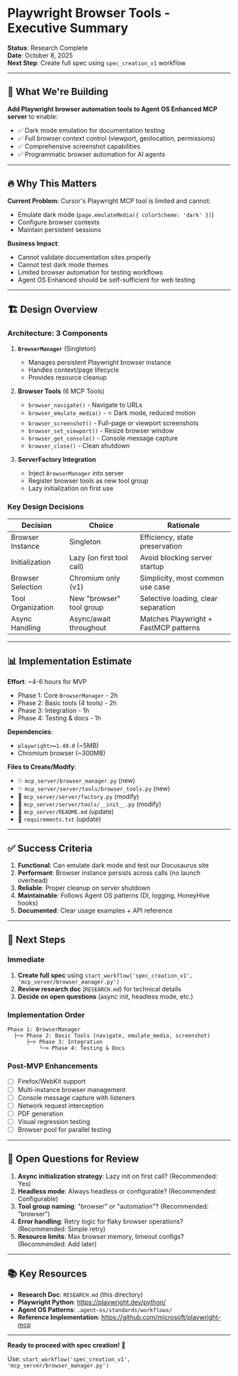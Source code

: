 # Playwright Browser Tools - Executive Summary

**Status**: Research Complete  
**Date**: October 8, 2025  
**Next Step**: Create full spec using `spec_creation_v1` workflow

---

## 🎯 What We're Building

**Add Playwright browser automation tools to Agent OS Enhanced MCP server** to enable:
- ✅ Dark mode emulation for documentation testing
- ✅ Full browser context control (viewport, geolocation, permissions)
- ✅ Comprehensive screenshot capabilities
- ✅ Programmatic browser automation for AI agents

---

## 🔥 Why This Matters

**Current Problem**: Cursor's Playwright MCP tool is limited and cannot:
- Emulate dark mode (`page.emulateMedia({ colorScheme: 'dark' })`)
- Configure browser contexts
- Maintain persistent sessions

**Business Impact**:
- Cannot validate documentation sites properly
- Cannot test dark mode themes
- Limited browser automation for testing workflows
- Agent OS Enhanced should be self-sufficient for web testing

---

## 🏗️ Design Overview

### Architecture: 3 Components

1. **`BrowserManager`** (Singleton)
   - Manages persistent Playwright browser instance
   - Handles context/page lifecycle
   - Provides resource cleanup

2. **Browser Tools** (6 MCP Tools)
   - `browser_navigate()` - Navigate to URLs
   - `browser_emulate_media()` - ⭐ Dark mode, reduced motion
   - `browser_screenshot()` - Full-page or viewport screenshots
   - `browser_set_viewport()` - Resize browser window
   - `browser_get_console()` - Console message capture
   - `browser_close()` - Clean shutdown

3. **ServerFactory Integration**
   - Inject `BrowserManager` into server
   - Register browser tools as new tool group
   - Lazy initialization on first use

### Key Design Decisions

| Decision | Choice | Rationale |
|----------|--------|-----------|
| Browser Instance | Singleton | Efficiency, state preservation |
| Initialization | Lazy (on first tool call) | Avoid blocking server startup |
| Browser Selection | Chromium only (v1) | Simplicity, most common use case |
| Tool Organization | New "browser" tool group | Selective loading, clear separation |
| Async Handling | Async/await throughout | Matches Playwright + FastMCP patterns |

---

## 📊 Implementation Estimate

**Effort**: ~4-6 hours for MVP
- Phase 1: Core `BrowserManager` - 2h
- Phase 2: Basic tools (4 tools) - 2h
- Phase 3: Integration - 1h
- Phase 4: Testing & docs - 1h

**Dependencies**:
- `playwright>=1.40.0` (~5MB)
- Chromium browser (~300MB)

**Files to Create/Modify**:
- ✨ `mcp_server/browser_manager.py` (new)
- ✨ `mcp_server/server/tools/browser_tools.py` (new)
- 🔧 `mcp_server/server/factory.py` (modify)
- 🔧 `mcp_server/server/tools/__init__.py` (modify)
- 📝 `mcp_server/README.md` (update)
- 📝 `requirements.txt` (update)

---

## ✅ Success Criteria

1. **Functional**: Can emulate dark mode and test our Docusaurus site
2. **Performant**: Browser instance persists across calls (no launch overhead)
3. **Reliable**: Proper cleanup on server shutdown
4. **Maintainable**: Follows Agent OS patterns (DI, logging, HoneyHive hooks)
5. **Documented**: Clear usage examples + API reference

---

## 🚦 Next Steps

### Immediate
1. **Create full spec** using `start_workflow('spec_creation_v1', 'mcp_server/browser_manager.py')`
2. **Review research doc** (`RESEARCH.md`) for technical details
3. **Decide on open questions** (async init, headless mode, etc.)

### Implementation Order
```
Phase 1: BrowserManager
  ├─> Phase 2: Basic Tools (navigate, emulate_media, screenshot)
      ├─> Phase 3: Integration
          └─> Phase 4: Testing & Docs
```

### Post-MVP Enhancements
- [ ] Firefox/WebKit support
- [ ] Multi-instance browser management
- [ ] Console message capture with listeners
- [ ] Network request interception
- [ ] PDF generation
- [ ] Visual regression testing
- [ ] Browser pool for parallel testing

---

## 🤔 Open Questions for Review

1. **Async initialization strategy**: Lazy init on first call? (Recommended: Yes)
2. **Headless mode**: Always headless or configurable? (Recommended: Configurable)
3. **Tool group naming**: "browser" or "automation"? (Recommended: "browser")
4. **Error handling**: Retry logic for flaky browser operations? (Recommended: Simple retry)
5. **Resource limits**: Max browser memory, timeout configs? (Recommended: Add later)

---

## 📚 Key Resources

- **Research Doc**: `RESEARCH.md` (this directory)
- **Playwright Python**: https://playwright.dev/python/
- **Agent OS Patterns**: `.agent-os/standards/workflows/`
- **Reference Implementation**: https://github.com/microsoft/playwright-mcp

---

**Ready to proceed with spec creation!** 🚀

Use: `start_workflow('spec_creation_v1', 'mcp_server/browser_manager.py')`

